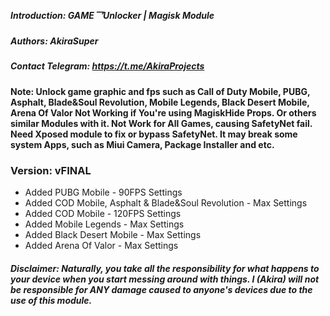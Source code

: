 ##### Introduction: GAME乛Unlocker | Magisk Module

##### Authors: AkiraSuper

##### Contact Telegram: https://t.me/AkiraProjects

#### Note: Unlock game graphic and fps such as Call of Duty Mobile, PUBG, Asphalt, Blade&Soul Revolution, Mobile Legends, Black Desert Mobile, Arena Of Valor Not Working if You're using MagiskHide Props. Or others similar Modules with it. Not Work for All Games, causing SafetyNet fail. Need Xposed module to fix or bypass SafetyNet. It may break some system Apps, such as Miui Camera, Package Installer and etc.

### Version: vFINAL

- Added PUBG Mobile - 90FPS Settings
- Added COD Mobile, Asphalt & Blade&Soul Revolution - Max Settings
- Added COD Mobile - 120FPS Settings
- Added Mobile Legends - Max Settings
- Added Black Desert Mobile - Max Settings
- Added Arena Of Valor - Max Settings

##### Disclaimer: Naturally, you take all the responsibility for what happens to your device when you start messing around with things. I (Akira) will not be responsible for ANY damage caused to anyone's devices due to the use of this module.